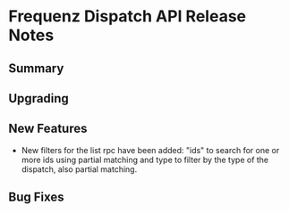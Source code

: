 # Frequenz Dispatch API Release Notes

## Summary

<!-- Here goes a general summary of what this release is about -->

## Upgrading

<!-- Here goes notes on how to upgrade from previous versions, including deprecations and what they should be replaced with -->

## New Features

* New filters for the list rpc have been added: "ids" to search for one or more ids using partial matching and type to filter by the type of the dispatch, also partial matching.

## Bug Fixes

<!-- Here goes notable bug fixes that are worth a special mention or explanation -->
